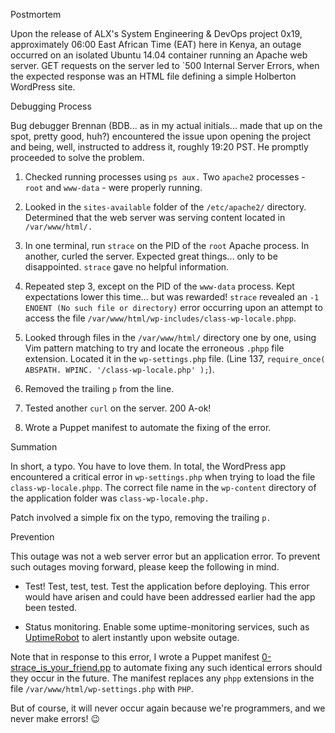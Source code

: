 Postmortem

Upon the release of ALX's System Engineering & DevOps project 0x19,
approximately 06:00 East African Time (EAT) here in Kenya, an outage occurred on an isolated
Ubuntu 14.04 container running an Apache web server. GET requests on the server led to
`500 Internal Server Errors, when the expected response was an HTML file defining a
simple Holberton WordPress site.

Debugging Process

Bug debugger Brennan (BDB... as in my actual initials... made that up on the spot, pretty
good, huh?) encountered the issue upon opening the project and being, well, instructed to
address it, roughly 19:20 PST. He promptly proceeded to solve the problem.

1. Checked running processes using `ps aux.` Two `apache2` processes - `root` and `www-data` -
were properly running.

2. Looked in the `sites-available` folder of the `/etc/apache2/` directory. Determined that
the web server was serving content located in `/var/www/html/.`

3. In one terminal, run `strace` on the PID of the `root` Apache process. In another, curled
the server. Expected great things... only to be disappointed. `strace` gave no helpful
information.

4. Repeated step 3, except on the PID of the `www-data` process. Kept expectations lower this
time... but was rewarded! `strace` revealed an `-1 ENOENT (No such file or directory)` error
occurring upon an attempt to access the file `/var/www/html/wp-includes/class-wp-locale.phpp`.

5. Looked through files in the `/var/www/html/` directory one by one, using Vim pattern
matching to try and locate the erroneous `.phpp` file extension. Located it in the
`wp-settings.php` file. (Line 137, `require_once( ABSPATH. WPINC. '/class-wp-locale.php' );`).

6. Removed the trailing `p` from the line.

7. Tested another `curl` on the server. 200 A-ok!

8. Wrote a Puppet manifest to automate the fixing of the error.

Summation

In short, a typo. You have to love them. In total, the WordPress app encountered a critical
error in `wp-settings.php` when trying to load the file `class-wp-locale.phpp`. The correct
file name in the `wp-content` directory of the application folder was
`class-wp-locale.php.`

Patch involved a simple fix on the typo, removing the trailing `p.`

Prevention

This outage was not a web server error but an application error. To prevent such outages
moving forward, please keep the following in mind.

* Test! Test, test, test. Test the application before deploying. This error would have arisen
and could have been addressed earlier had the app been tested.

* Status monitoring. Enable some uptime-monitoring services, such as
[UptimeRobot](./https://uptimerobot.com/) to alert instantly upon website outage.

Note that in response to this error, I wrote a Puppet manifest
[0-strace_is_your_friend.pp](https://github.com/nazarKsn/alx-system_engineering-devops/blob/master/0x17-web_stack_debugging_3/0-strace_is_your_friend.pp)
to automate fixing any such identical errors should they occur in the future. The manifest
replaces any `phpp` extensions in the file `/var/www/html/wp-settings.php` with `PHP`.

But of course, it will never occur again because we're programmers, and we never make
errors! :wink:


